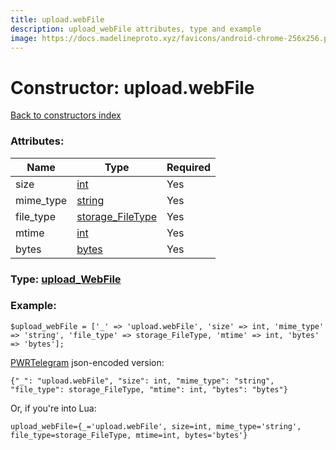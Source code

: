 ```yaml
---
title: upload.webFile
description: upload_webFile attributes, type and example
image: https://docs.madelineproto.xyz/favicons/android-chrome-256x256.png
---
```

# Constructor: upload.webFile  
[Back to constructors index](index.md)



### Attributes:

| Name     |    Type       | Required |
|----------|---------------|----------|
|size|[int](../types/int.md) | Yes|
|mime\_type|[string](../types/string.md) | Yes|
|file\_type|[storage\_FileType](../types/storage_FileType.md) | Yes|
|mtime|[int](../types/int.md) | Yes|
|bytes|[bytes](../types/bytes.md) | Yes|



### Type: [upload\_WebFile](../types/upload_WebFile.md)


### Example:

```
$upload_webFile = ['_' => 'upload.webFile', 'size' => int, 'mime_type' => 'string', 'file_type' => storage_FileType, 'mtime' => int, 'bytes' => 'bytes'];
```  

[PWRTelegram](https://pwrtelegram.xyz) json-encoded version:

```
{"_": "upload.webFile", "size": int, "mime_type": "string", "file_type": storage_FileType, "mtime": int, "bytes": "bytes"}
```


Or, if you're into Lua:  


```
upload_webFile={_='upload.webFile', size=int, mime_type='string', file_type=storage_FileType, mtime=int, bytes='bytes'}

```


